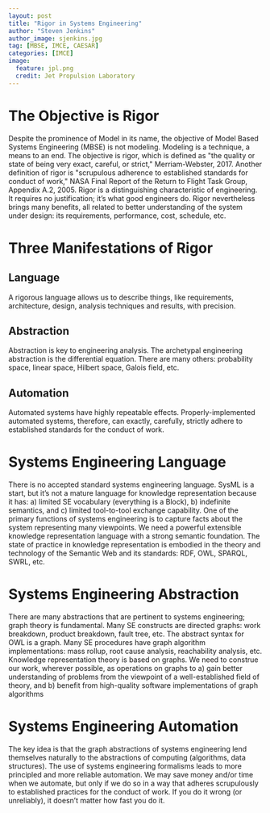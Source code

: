 ```yaml
---
layout: post
title: "Rigor in Systems Engineering"
author: "Steven Jenkins"
author_image: sjenkins.jpg
tag: [MBSE, IMCE, CAESAR]
categories: [IMCE]
image:
  feature: jpl.png
  credit: Jet Propulsion Laboratory
---
```


# The Objective is Rigor

Despite the prominence of Model in its name, the objective of Model Based Systems Engineering (MBSE) is not modeling.
Modeling is a technique, a means to an end. The objective is rigor, which is defined as "the quality or state of being very exact, careful, or strict," Merriam-Webster, 2017. Another definition of rigor is "scrupulous adherence to established standards for conduct of work," NASA Final Report of the Return to Flight Task Group, Appendix A.2, 2005. Rigor is a distinguishing characteristic of engineering. It requires no justification; it’s what good engineers do. Rigor nevertheless brings many benefits, all related to better understanding of the system under design: its requirements, performance, cost, schedule, etc.

# Three Manifestations of Rigor

## Language
A rigorous language allows us to describe things, like requirements, architecture, design, analysis techniques and results, with precision.

## Abstraction
Abstraction is key to engineering analysis. The archetypal engineering abstraction is the differential equation. There are many others: probability space, linear space, Hilbert space, Galois field, etc.

## Automation
Automated systems have highly repeatable effects. Properly-implemented automated systems, therefore, can exactly, carefully, strictly adhere to established standards for the conduct of work.

# Systems Engineering Language

There is no accepted standard systems engineering language. SysML is a start, but it’s not a mature language for knowledge representation because it has: a) limited SE vocabulary (everything is a Block), b) indefinite semantics, and c) limited tool-to-tool exchange capability. One of the primary functions of systems engineering is to capture facts about the system representing many viewpoints. We need a powerful extensible knowledge representation language with a strong semantic foundation. The state of practice in knowledge representation is embodied in the theory and technology of the Semantic Web and its standards: RDF, OWL, SPARQL, SWRL, etc.

# Systems Engineering Abstraction

There are many abstractions that are pertinent to systems engineering; graph theory is fundamental. Many SE constructs are directed graphs: work breakdown, product breakdown, fault tree, etc. The abstract syntax for OWL is a graph. Many SE procedures have graph algorithm implementations: mass rollup, root cause analysis, reachability analysis, etc. Knowledge representation theory is based on graphs. We need to construe our work, wherever possible, as operations on graphs to a) gain better understanding of problems from the viewpoint of a well-established field of theory, and b) benefit from high-quality software implementations of graph algorithms

# Systems Engineering Automation

The key idea is that the graph abstractions of systems engineering lend themselves naturally to the abstractions of computing (algorithms, data structures). The use of systems engineering formalisms leads to more principled and more reliable automation. We may save money and/or time when we automate, but only if we do so in a way that adheres scrupulously to established practices for the conduct of work. If you do it wrong (or unreliably), it doesn’t matter how fast you do it.

